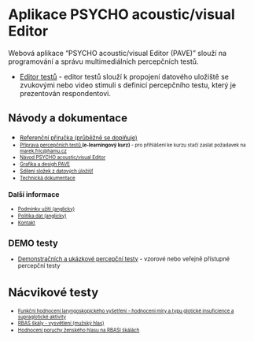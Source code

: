 # Aplikace  PSYCHO 	acoustic/visual Editor
Webová aplikace “PSYCHO acoustic/visual Editor (PAVE)” slouží na programování a správu multimediálních percepčních testů.
  * [Editor testů](/psychotest/editor.html)  - editor testů slouží k propojení datového uložiště se zvukovými nebo video stimuli s definicí percepčního testu, který je prezentován respondentovi.

## Návody a dokumentace
  * <small> [Referenční příručka (průběžně se doplňuje)](https://hamu-marc.gitbook.io/psychotest-doc/)
  * <small> [Příprava percepčních testů ](moodle.amu.cz/course/view.php?id=817) <b>(e-learningový kurz)</b> - pro přihlášení ke kurzu stačí zaslat požadavek na marek.fric@hamu.cz </small> 
  * <small> [Návod PSYCHO acoustic/visual Editor](https://docs.google.com/document/d/1_w9CdHvQn5OqkeGINkN24o_5EP7_MwqQbe8gMd8eJJM/edit?usp=sharing ) </small>
  * <small> [Grafika a desigh PAVE](https://docs.google.com/document/d/1wE-r8nUQrMa1pgE144r-67K-p27-Kz3p/edit?usp=sharing) </small>
  * <small> [Sdílení složek z datových úložišť](https://docs.google.com/document/d/1f2bpJEkGOp2SbiNmvsj4KiHQG6kSSyCqiECM71p0nMc/edit?usp=sharing) </small>
  * <small> [Technická dokumentace](https://docs.google.com/document/d/1AMULNLFVX_tGTrLyCcrP918JxHLZGbMRIb1_vMu7YUU/edit?usp=sharing) </small>
  
### Další informace   
  * <small> [Podmínky užití (anglicky)](terms.md) </small>
  * <small> [Politika dat (anglicky)](datapolicy.md) </small>
  * <small> [Kontakt](https://www.hamu.cz/cs/veda-a-vyzkum/vedecka-pracoviste/marc/) </small>

  

## DEMO testy
 * [Demonstračních a ukázkové percepční testy](/psychotest/) - vzorové nebo veřejně přístupné percepční testy


# Nácvikové testy 
 * <small> [Funkční hodnocení laryngoskopického vyšetření - hodnocení míry a typu glotické insuficience a supraglotické aktivity](https://psychoacoustic.hamu.cz/psychotest/#/directtest/N4IgTgpgtg9gLhAlgqIBcoAmMDuA7AGxgENM4YBrCPdEAYQDYoBOABRgHMBnAMQFkAzAwCCATwBaIADQg4ogA4RaAeXwBjIgFdMaiFzwQ408Hs0E45KjTT0mbTr0EiJIAL4z5xOAAtaxxJi0AMpwYDAARjAA+oh4XFFcmvJgxBwEwhRwAHTyCFxGrkA=) </small> 
 * <small> [RBAS škály - vysvětlení (mužský hlas)](https://psychoacoustic.hamu.cz/psychotest/index.html#/performtest/N4IgTgpgtg9gLhAlgqIBcoAmMDuA7AGxgENM4YBrCPdECgNhwDkBVOADgDEA1AdgBVMAYwDqATRAAacBADOAVwJxyVGmhAAtAGZCATPIAeAEQBeAc1kALbgBkADDakg4ATwAOEWgHl8QovOE5PAg4EABfaTdiOEtaJ0RMWgB6ACUAIQBBAGUAWih5E0QcgDcXeQpiADo3BFlQsKA) </small>
  * <small> [Hodnocení poruchy ženského hlasu na RBASI škálách](https://psychoacoustic.hamu.cz/psychotest/index.html#/performtest/N4IgTgpgtg9gLhAlgqIBcoAmMDuA7AGxgENM4YBrCPdECgNhwDkBVOADgDEA1AdgBVMAYwDqATRAAacBADOAVwJxyVGmhAAtAGZCATPIAeAEQBeAc1kALbgBkADDakg4ATwAOEWgHl8QovOE5PAg4EABfaTdiOEtaJ0RMWg1qFwBZYgBpeQBaWThiPExiMEwXAGYAfQA3ABYAOjcEPPCgA==) </small>
